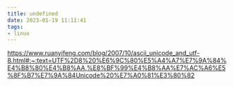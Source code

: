 ```yaml
---
title: undefined
date: 2023-01-19 11:11:41
tags:
- linux
---
```


https://www.ruanyifeng.com/blog/2007/10/ascii_unicode_and_utf-8.html#:~:text=UTF%2D8%20%E6%9C%80%E5%A4%A7%E7%9A%84%E4%B8%80%E4%B8%AA,%E8%BF%99%E4%B8%AA%E7%AC%A6%E5%8F%B7%E7%9A%84Unicode%20%E7%A0%81%E3%80%82

